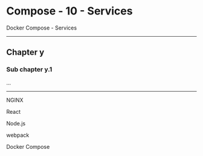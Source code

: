 # Compose - 10 - Services

Docker Compose - Services

***

## Chapter y

### Sub chapter y.1

...

***

NGINX

React

Node.js

webpack

Docker Compose
